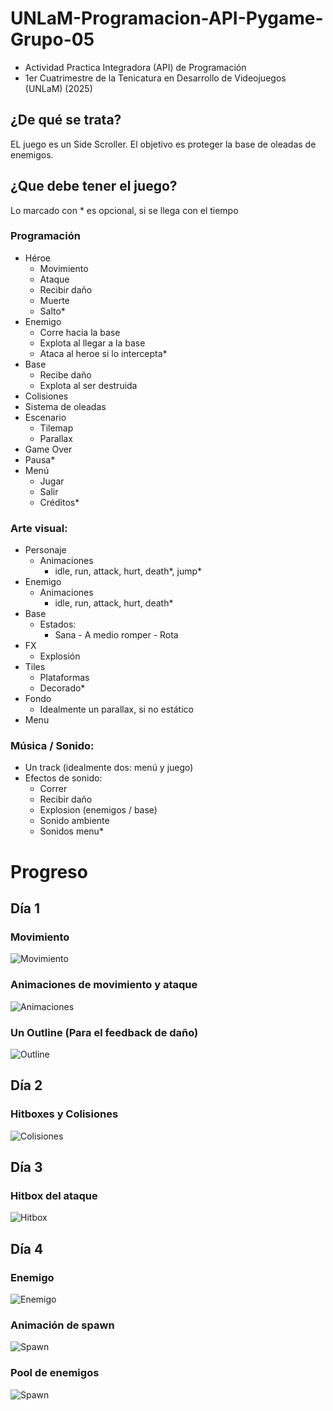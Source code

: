# UNLaM-Programacion-API-Pygame-Grupo-05
- Actividad Practica Integradora (API) de Programación
- 1er Cuatrimestre de la Tenicatura en Desarrollo de Videojuegos (UNLaM) (2025)

## ¿De qué se trata?
EL juego es un Side Scroller.
El objetivo es proteger la base de oleadas de enemigos.

## ¿Que debe tener el juego? 
Lo marcado con * es opcional, si se llega con el tiempo

### Programación
- Héroe
  - Movimiento
  - Ataque
  - Recibir daño
  - Muerte
  - Salto*   
- Enemigo
  - Corre hacia la base
  - Explota al llegar a la base
  - Ataca al heroe si lo intercepta*
- Base
  - Recibe daño
  - Explota al ser destruida
- Colisiones
- Sistema de oleadas
- Escenario
  - Tilemap
  - Parallax
- Game Over
- Pausa*
- Menú
  - Jugar
  - Salir
  - Créditos*

### Arte visual:
- Personaje
  - Animaciones
    - idle, run, attack, hurt, death*, jump*
- Enemigo
  - Animaciones
    - idle, run, attack, hurt, death*
- Base
  - Estados:
    - Sana - A medio romper - Rota
- FX
  - Explosión
- Tiles
  - Plataformas
  - Decorado*
- Fondo
  - Idealmente un parallax, si no estático
- Menu

### Música / Sonido:
- Un track (idealmente dos: menú y juego)
- Efectos de sonido:
  - Correr
  - Recibir daño
  - Explosion (enemigos / base)
  - Sonido ambiente
  - Sonidos menu*

# Progreso
## Día 1
### Movimiento
![Movimiento](Documentacion/GIFs/1-movimiento.gif)

### Animaciones de movimiento y ataque
![Animaciones](Documentacion/GIFs/2-animaciones.gif)

### Un Outline (Para el feedback de daño)
![Outline](Documentacion/GIFs/3-outline.gif)

## Día 2
### Hitboxes y Colisiones
![Colisiones](Documentacion/GIFs/4-colisiones.gif)

## Día 3
### Hitbox del ataque
![Hitbox](Documentacion/GIFs/5-attack-hitbox.gif)

## Día 4
### Enemigo
![Enemigo](Documentacion/GIFs/6-enemigo.gif)

### Animación de spawn
![Spawn](Documentacion/GIFs/7-spawn.gif)

### Pool de enemigos
![Spawn](Documentacion/GIFs/8-enemigos.gif)

